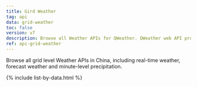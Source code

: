 ```yaml
---
title: Gird Weather
tag: api
data: grid-weather
toc: false
version: v7
description: Browse all Weather APIs for QWeather. QWeather web API provides weather forecasts in 150000+ cities around the world.
ref: api-grid-weather
---
```


Browse all grid level Weather APIs in China, including real-time weather, forecast weather and minute-level precipitation.

{% include list-by-data.html %}


